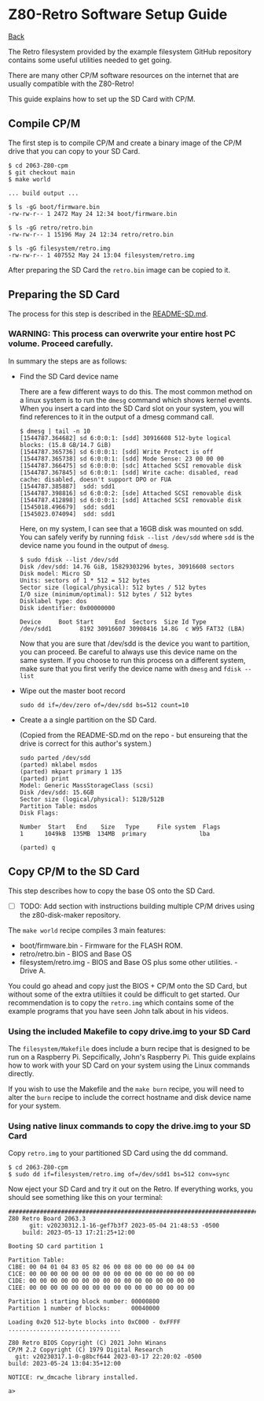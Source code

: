 # Z80-Retro Software Setup Guide

[Back](./README.md)

The Retro filesystem provided by the example filesystem GitHub repository
contains some useful utilities needed to get going.

There are many other CP/M software resources on the internet that are usually
compatible with the Z80-Retro!

This guide explains how to set up the SD Card with CP/M.

## Compile CP/M

The first step is to compile CP/M and create a binary image of the CP/M drive
that you can copy to your SD Card.

```text
$ cd 2063-Z80-cpm
$ git checkout main
$ make world

... build output ...

$ ls -gG boot/firmware.bin
-rw-rw-r-- 1 2472 May 24 12:34 boot/firmware.bin

$ ls -gG retro/retro.bin
-rw-rw-r-- 1 15196 May 24 12:34 retro/retro.bin

$ ls -gG filesystem/retro.img
-rw-rw-r-- 1 407552 May 24 13:04 filesystem/retro.img
```

After preparing the SD Card the `retro.bin` image can be copied to it.

## Preparing the SD Card

The process for this step is described in the [README-SD.md](https://github.com/Z80-Retro/2063-Z80-cpm/blob/main/README-SD.md).

### WARNING: This process can overwrite your entire host PC volume.  Proceed carefully.

In summary the steps are as follows:

* Find the SD Card device name

    There are a few different ways to do this.  The most common method on a
    linux system is to run the `dmesg` command which shows kernel events.
    When you insert a card into the SD Card slot on your system, you will find
    references to it in the output of a dmesg command call.

    ```text
    $ dmesg | tail -n 10
    [1544787.364682] sd 6:0:0:1: [sdd] 30916608 512-byte logical blocks: (15.8 GB/14.7 GiB)
    [1544787.365736] sd 6:0:0:1: [sdd] Write Protect is off
    [1544787.365738] sd 6:0:0:1: [sdd] Mode Sense: 23 00 00 00
    [1544787.366475] sd 6:0:0:0: [sdc] Attached SCSI removable disk
    [1544787.367845] sd 6:0:0:1: [sdd] Write cache: disabled, read cache: disabled, doesn't support DPO or FUA
    [1544787.385887]  sdd: sdd1
    [1544787.398816] sd 6:0:0:2: [sde] Attached SCSI removable disk
    [1544787.412898] sd 6:0:0:1: [sdd] Attached SCSI removable disk
    [1545018.496679]  sdd: sdd1
    [1545023.074094]  sdd: sdd1
    ```

    Here, on my system, I can see that a 16GB disk was mounted on sdd.  You can
    safely verify by running `fdisk --list /dev/sdd` where `sdd` is the device
    name you found in the output of `dmesg`.

    ```text
    $ sudo fdisk --list /dev/sdd
    Disk /dev/sdd: 14.76 GiB, 15829303296 bytes, 30916608 sectors
    Disk model: Micro SD
    Units: sectors of 1 * 512 = 512 bytes
    Sector size (logical/physical): 512 bytes / 512 bytes
    I/O size (minimum/optimal): 512 bytes / 512 bytes
    Disklabel type: dos
    Disk identifier: 0x00000000

    Device     Boot Start      End  Sectors  Size Id Type
    /dev/sdd1        8192 30916607 30908416 14.8G  c W95 FAT32 (LBA)
    ```

    Now that you are sure that /dev/sdd is the device you want to partition,
    you can proceed.  Be careful to always use this device name on the same
    system.  If you choose to run this process on a different system, make sure
    that you first verify the device name with `dmesg` and `fdisk --list`

* Wipe out the master boot record

   ```text
   sudo dd if=/dev/zero of=/dev/sdd bs=512 count=10
   ```

* Create a a single partition on the SD Card.

    (Copied from the README-SD.md on the repo - but ensureing that the drive is
    correct for this author's system.)

    ```text
    sudo parted /dev/sdd
    (parted) mklabel msdos
    (parted) mkpart primary 1 135
    (parted) print
    Model: Generic MassStorageClass (scsi)
    Disk /dev/sdd: 15.6GB
    Sector size (logical/physical): 512B/512B
    Partition Table: msdos
    Disk Flags:

    Number  Start   End    Size   Type     File system  Flags
    1      1049kB  135MB  134MB  primary               lba

    (parted) q
    ```

## Copy CP/M to the SD Card

This step describes how to copy the base OS onto the SD Card.

* [ ] TODO: Add section with instructions building multiple CP/M drives using
    the z80-disk-maker repository.

The `make world` recipe compiles 3 main features:

* boot/firmware.bin - Firmware for the FLASH ROM.
* retro/retro.bin - BIOS and Base OS
* filesystem/retro.img - BIOS and Base OS plus some other utilities. - Drive A.

You could go ahead and copy just the BIOS + CP/M onto the SD Card, but without
some of the extra utiltiies it could be difficult to get started.  Our
recommendation is to copy the `retro.img` which contains some of the example
programs that you have seen John talk about in his videos.

### Using the included Makefile to copy drive.img to your SD Card

The `filesystem/Makefile` does include a burn recipe that is designed to be run
on a Raspberry Pi.  Sepcifically, John's Raspberry Pi.  This guide explains how
to work with your SD Card on your system using the Linux commands directly.

If you wish to use the Makefile and the `make burn` recipe, you will need to
alter the `burn` recipe to include the correct hostname and disk device name for
your system.

### Using native linux commands to copy the drive.img to your SD Card

Copy `retro.img` to your partitioned SD Card using the dd command.

```text
$ cd 2063-Z80-cpm
$ sudo dd if=filesystem/retro.img of=/dev/sdd1 bs=512 conv=sync
```

Now eject your SD Card and try it out on the Retro.
If everything works, you should see something like this on your terminal:

```text
##############################################################################
Z80 Retro Board 2063.3
      git: v20230312.1-16-gef7b3f7 2023-05-04 21:48:53 -0500
    build: 2023-05-13 17:21:25+12:00

Booting SD card partition 1

Partition Table:
C1BE: 00 04 01 04 83 05 82 06 00 08 00 00 00 00 04 00
C1CE: 00 00 00 00 00 00 00 00 00 00 00 00 00 00 00 00
C1DE: 00 00 00 00 00 00 00 00 00 00 00 00 00 00 00 00
C1EE: 00 00 00 00 00 00 00 00 00 00 00 00 00 00 00 00

Partition 1 starting block number: 00000800
Partition 1 number of blocks:      00040000

Loading 0x20 512-byte blocks into 0xC000 - 0xFFFF
................................

Z80 Retro BIOS Copyright (C) 2021 John Winans
CP/M 2.2 Copyright (C) 1979 Digital Research
  git: v20230317.1-0-g8bcf644 2023-03-17 22:20:02 -0500
build: 2023-05-24 13:04:35+12:00

NOTICE: rw_dmcache library installed.

a>
```

